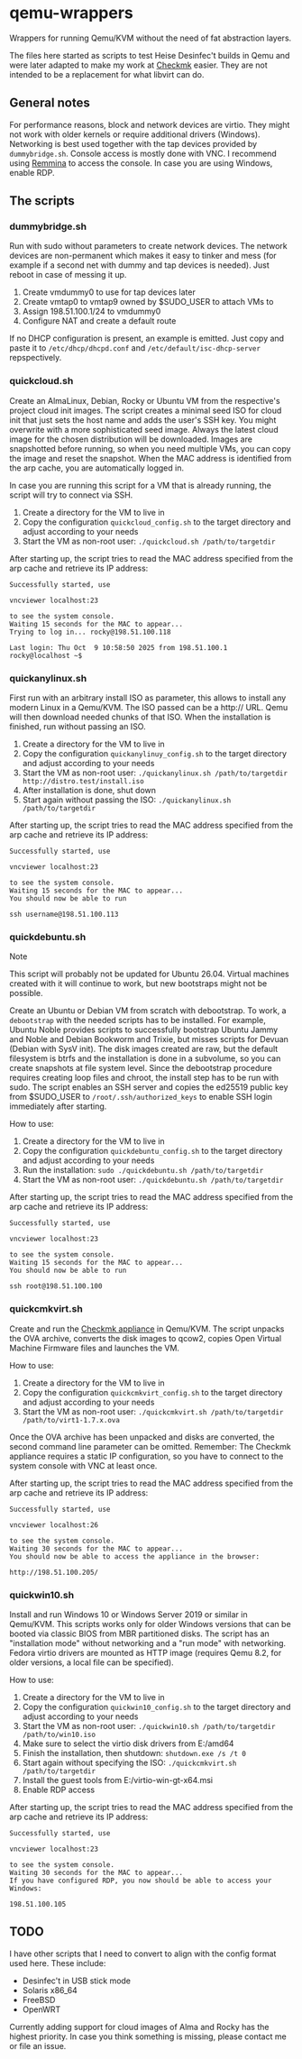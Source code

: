 # qemu-wrappers

Wrappers for running Qemu/KVM without the need of fat abstraction layers.

The files here started as scripts to test Heise Desinfec't builds in Qemu and were later adapted to make my work at [Checkmk](https://github.com/Checkmk) easier.
They are not intended to be a replacement for what libvirt can do.

## General notes

For performance reasons, block and network devices are virtio.
They might not work with older kernels or require additional drivers (Windows).
Networking is best used together with the tap devices provided by `dummybridge.sh`.
Console access is mostly done with VNC.
I recommend using [Remmina](https://remmina.org) to access the console.
In case you are using Windows, enable RDP.

## The scripts

### dummybridge.sh

Run with sudo without parameters to create network devices.
The network devices are non-permanent which makes it easy to tinker and mess (for example if a second net with dummy and tap devices is needed).
Just reboot in case of messing it up.

1. Create vmdummy0 to use for tap devices later
1. Create vmtap0 to vmtap9 owned by $SUDO_USER to attach VMs to
1. Assign 198.51.100.1/24 to vmdummy0
1. Configure NAT and create a default route

If no DHCP configuration is present, an example is emitted. 
Just copy and paste it to `/etc/dhcp/dhcpd.conf` and `/etc/default/isc-dhcp-server` repspectively.

### quickcloud.sh

Create an AlmaLinux, Debian, Rocky or Ubuntu VM from the respective's project cloud init images.
The script creates a minimal seed ISO for cloud init that just sets the host name and adds the user's SSH key.
You might overwrite with a more sophisticated seed image.
Always the latest cloud image for the chosen distribution will be downloaded.
Images are snapshotted before running, so when you need multiple VMs, you can copy the image and reset the snapshot.
When the MAC address is identified from the arp cache, you are automatically logged in.

In case you are running this script for a VM that is already running, the script will try to connect via SSH.

1. Create a directory for the VM to live in
1. Copy the configuration `quickcloud_config.sh` to the target directory and adjust according to your needs
1. Start the VM as non-root user: `./quickcloud.sh /path/to/targetdir`

After starting up, the script tries to read the MAC address specified from the arp cache and retrieve its IP address:

    Successfully started, use
    
    vncviewer localhost:23
    
    to see the system console.
    Waiting 15 seconds for the MAC to appear...
    Trying to log in... rocky@198.51.100.118
    
    Last login: Thu Oct  9 10:58:50 2025 from 198.51.100.1
    rocky@localhost ~$


### quickanylinux.sh

First run with an arbitrary install ISO as parameter, this allows to install any modern Linux in a Qemu/KVM.
The ISO passed can be a http:// URL.
Qemu will then download needed chunks of that ISO.
When the installation is finished, run without passing an ISO.

1. Create a directory for the VM to live in
1. Copy the configuration `quickanylinuy_config.sh` to the target directory and adjust according to your needs
1. Start the VM as non-root user: `./quickanylinux.sh /path/to/targetdir http://distro.test/install.iso`
1. After installation is done, shut down
1. Start again without passing the ISO: `./quickanylinux.sh /path/to/targetdir`

After starting up, the script tries to read the MAC address specified from the arp cache and retrieve its IP address:

    Successfully started, use
    
    vncviewer localhost:23
    
    to see the system console.
    Waiting 15 seconds for the MAC to appear...
    You should now be able to run
    
    ssh username@198.51.100.113

### quickdebuntu.sh

> [!NOTE]
> This script will probably not be updated for Ubuntu 26.04.
> Virtual machines created with it will continue to work, but new bootstraps might not be possible.

Create an Ubuntu or Debian VM from scratch with debootstrap.
To work, a `debootstrap` with the needed scripts has to be installed.
For example, Ubuntu Noble provides scripts to successfully bootstrap Ubuntu Jammy and Noble and Debian Bookworm and Trixie, but misses scripts for Devuan (Debian with SysV init).
The disk images created are raw, but the default filesystem is btrfs and the installation is done in a subvolume, so you can create snapshots at file system level.
Since the debootstrap procedure requires creating loop files and chroot, the install step has to be run with sudo.
The script enables an SSH server and copies the ed25519 public key from $SUDO_USER to `/root/.ssh/authorized_keys` to enable SSH login immediately after starting.

How to use:

1. Create a directory for the VM to live in
1. Copy the configuration `quickdebuntu_config.sh` to the target directory and adjust according to your needs
1. Run the installation: `sudo ./quickdebuntu.sh /path/to/targetdir`
1. Start the VM as non-root user: `./quickdebuntu.sh /path/to/targetdir`

After starting up, the script tries to read the MAC address specified from the arp cache and retrieve its IP address:

    Successfully started, use
    
    vncviewer localhost:23
    
    to see the system console.
    Waiting 15 seconds for the MAC to appear...
    You should now be able to run
    
    ssh root@198.51.100.100

### quickcmkvirt.sh

Create and run the [Checkmk appliance](https://docs.checkmk.com/latest/en/appliance_virt1_quick_start.html) in Qemu/KVM.
The script unpacks the OVA archive, converts the disk images to qcow2, copies Open Virtual Machine Firmware files and launches the VM.

How to use:

1. Create a directory for the VM to live in
1. Copy the configuration `quickcmkvirt_config.sh` to the target directory and adjust according to your needs
1. Start the VM as non-root user: `./quickcmkvirt.sh /path/to/targetdir /path/to/virt1-1.7.x.ova`

Once the OVA archive has been unpacked and disks are converted, the second command line parameter can be omitted.
Remember: The Checkmk appliance requires a static IP configuration, so you have to connect to the system console with VNC at least once.

After starting up, the script tries to read the MAC address specified from the arp cache and retrieve its IP address:

    Successfully started, use
    
    vncviewer localhost:26
    
    to see the system console.
    Waiting 30 seconds for the MAC to appear...
    You should now be able to access the appliance in the browser:
    
    http://198.51.100.205/

### quickwin10.sh

Install and run Windows 10 or Windows Server 2019 or similar in Qemu/KVM.
This scripts works only for older Windows versions that can be booted via classic BIOS from MBR partitioned disks.
The script has an "installation mode" without networking and a "run mode" with networking.
Fedora virtio drivers are mounted as HTTP image (requires Qemu 8.2, for older versions, a local file can be specified).

How to use:

1. Create a directory for the VM to live in
1. Copy the configuration `quickwin10_config.sh` to the target directory and adjust according to your needs
1. Start the VM as non-root user: `./quickwin10.sh /path/to/targetdir /path/to/win10.iso`
1. Make sure to select the virtio disk drivers from E:/amd64
1. Finish the installation, then shutdown: `shutdown.exe /s /t 0`
1. Start again without specifying the ISO: `./quickcmkvirt.sh /path/to/targetdir`
1. Install the guest tools from E:/virtio-win-gt-x64.msi
1. Enable RDP access

After starting up, the script tries to read the MAC address specified from the arp cache and retrieve its IP address:

    Successfully started, use
    
    vncviewer localhost:23
    
    to see the system console.
    Waiting 30 seconds for the MAC to appear...
    If you have configured RDP, you now should be able to access your Windows:
    
    198.51.100.105

## TODO

I have other scripts that I need to convert to align with the config format used here.
These include:

- Desinfec't in USB stick mode
- Solaris x86_64
- FreeBSD
- OpenWRT

Currently adding support for cloud images of Alma and Rocky has the highest priority.
In case you think something is missing, please contact me or file an issue.
